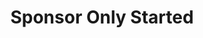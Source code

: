 ---
title: Sponsor Only Started
description: Trigger for sponsor only mode starting
variables:
  - name: messageId
    type: string
    description: The unique ID of this event message
  - name: publishedAt
    type: DateTime
    description: The timestamp at which the sponsor only mode started
    value: 8/4/2023 10:56:06 AM
commonVariables:
  - YouTubeBroadcaster
---